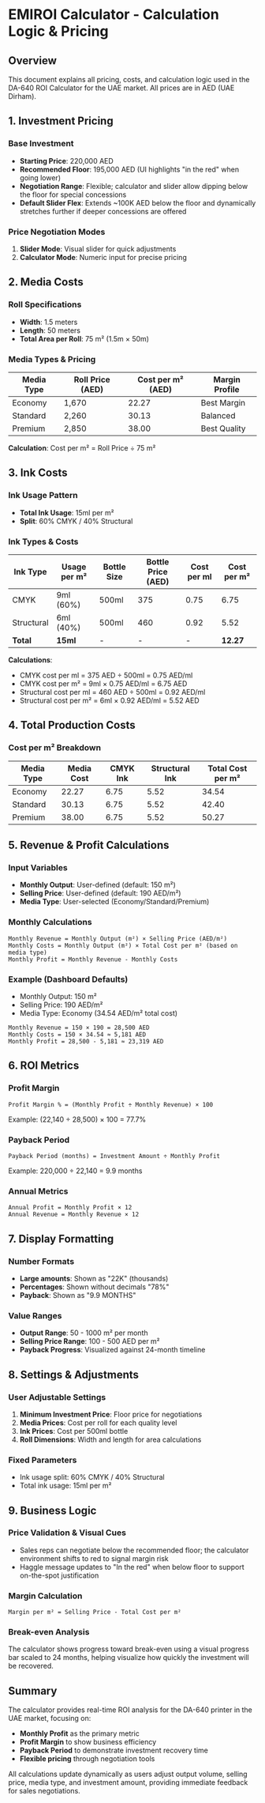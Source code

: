 # EMIROI Calculator - Calculation Logic & Pricing

## Overview
This document explains all pricing, costs, and calculation logic used in the DA-640 ROI Calculator for the UAE market. All prices are in AED (UAE Dirham).

## 1. Investment Pricing

### Base Investment
- **Starting Price**: 220,000 AED
- **Recommended Floor**: 195,000 AED (UI highlights "in the red" when going lower)
- **Negotiation Range**: Flexible; calculator and slider allow dipping below the floor for special concessions
- **Default Slider Flex**: Extends ~100K AED below the floor and dynamically stretches further if deeper concessions are offered

### Price Negotiation Modes
1. **Slider Mode**: Visual slider for quick adjustments
2. **Calculator Mode**: Numeric input for precise pricing

## 2. Media Costs

### Roll Specifications
- **Width**: 1.5 meters
- **Length**: 50 meters
- **Total Area per Roll**: 75 m² (1.5m × 50m)

### Media Types & Pricing

| Media Type | Roll Price (AED) | Cost per m² (AED) | Margin Profile |
|------------|------------------|-------------------|----------------|
| Economy    | 1,670           | 22.27            | Best Margin    |
| Standard   | 2,260           | 30.13            | Balanced       |
| Premium    | 2,850           | 38.00            | Best Quality   |

**Calculation**: Cost per m² = Roll Price ÷ 75 m²

## 3. Ink Costs

### Ink Usage Pattern
- **Total Ink Usage**: 15ml per m²
- **Split**: 60% CMYK / 40% Structural

### Ink Types & Costs

| Ink Type    | Usage per m² | Bottle Size | Bottle Price (AED) | Cost per ml | Cost per m² |
|-------------|--------------|-------------|-------------------|-------------|-------------|
| CMYK        | 9ml (60%)    | 500ml       | 375              | 0.75        | 6.75        |
| Structural  | 6ml (40%)    | 500ml       | 460              | 0.92        | 5.52        |
| **Total**   | **15ml**     | -           | -                | -           | **12.27**   |

**Calculations**:
- CMYK cost per ml = 375 AED ÷ 500ml = 0.75 AED/ml
- CMYK cost per m² = 9ml × 0.75 AED/ml = 6.75 AED
- Structural cost per ml = 460 AED ÷ 500ml = 0.92 AED/ml
- Structural cost per m² = 6ml × 0.92 AED/ml = 5.52 AED

## 4. Total Production Costs

### Cost per m² Breakdown

| Media Type | Media Cost | CMYK Ink | Structural Ink | Total Cost per m² |
|------------|------------|----------|----------------|-------------------|
| Economy    | 22.27      | 6.75     | 5.52          | 34.54            |
| Standard   | 30.13      | 6.75     | 5.52          | 42.40            |
| Premium    | 38.00      | 6.75     | 5.52          | 50.27            |

## 5. Revenue & Profit Calculations

### Input Variables
- **Monthly Output**: User-defined (default: 150 m²)
- **Selling Price**: User-defined (default: 190 AED/m²)
- **Media Type**: User-selected (Economy/Standard/Premium)

### Monthly Calculations

```
Monthly Revenue = Monthly Output (m²) × Selling Price (AED/m²)
Monthly Costs = Monthly Output (m²) × Total Cost per m² (based on media type)
Monthly Profit = Monthly Revenue - Monthly Costs
```

### Example (Dashboard Defaults)
- Monthly Output: 150 m²
- Selling Price: 190 AED/m²
- Media Type: Economy (34.54 AED/m² total cost)

```
Monthly Revenue = 150 × 190 = 28,500 AED
Monthly Costs = 150 × 34.54 ≈ 5,181 AED
Monthly Profit = 28,500 - 5,181 ≈ 23,319 AED
```

## 6. ROI Metrics

### Profit Margin
```
Profit Margin % = (Monthly Profit ÷ Monthly Revenue) × 100
```
Example: (22,140 ÷ 28,500) × 100 = 77.7%

### Payback Period
```
Payback Period (months) = Investment Amount ÷ Monthly Profit
```
Example: 220,000 ÷ 22,140 = 9.9 months

### Annual Metrics
```
Annual Profit = Monthly Profit × 12
Annual Revenue = Monthly Revenue × 12
```

## 7. Display Formatting

### Number Formats
- **Large amounts**: Shown as "22K" (thousands)
- **Percentages**: Shown without decimals "78%"
- **Payback**: Shown as "9.9 MONTHS"

### Value Ranges
- **Output Range**: 50 - 1000 m² per month
- **Selling Price Range**: 100 - 500 AED per m²
- **Payback Progress**: Visualized against 24-month timeline

## 8. Settings & Adjustments

### User Adjustable Settings
1. **Minimum Investment Price**: Floor price for negotiations
2. **Media Prices**: Cost per roll for each quality level
3. **Ink Prices**: Cost per 500ml bottle
4. **Roll Dimensions**: Width and length for area calculations

### Fixed Parameters
- Ink usage split: 60% CMYK / 40% Structural
- Total ink usage: 15ml per m²

## 9. Business Logic

### Price Validation & Visual Cues
- Sales reps can negotiate below the recommended floor; the calculator environment shifts to red to signal margin risk
- Haggle message updates to "In the red" when below floor to support on-the-spot justification

### Margin Calculation
```
Margin per m² = Selling Price - Total Cost per m²
```

### Break-even Analysis
The calculator shows progress toward break-even using a visual progress bar scaled to 24 months, helping visualize how quickly the investment will be recovered.

## Summary

The calculator provides real-time ROI analysis for the DA-640 printer in the UAE market, focusing on:
- **Monthly Profit** as the primary metric
- **Profit Margin** to show business efficiency
- **Payback Period** to demonstrate investment recovery time
- **Flexible pricing** through negotiation tools

All calculations update dynamically as users adjust output volume, selling price, media type, and investment amount, providing immediate feedback for sales negotiations.
